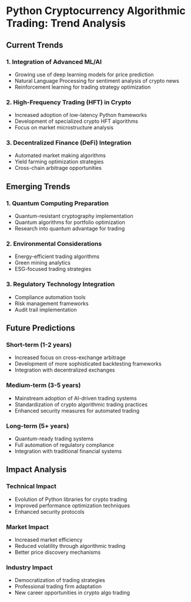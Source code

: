 # Python Cryptocurrency Algorithmic Trading: Trend Analysis

## Current Trends

### 1. Integration of Advanced ML/AI
- Growing use of deep learning models for price prediction
- Natural Language Processing for sentiment analysis of crypto news
- Reinforcement learning for trading strategy optimization

### 2. High-Frequency Trading (HFT) in Crypto
- Increased adoption of low-latency Python frameworks
- Development of specialized crypto HFT algorithms
- Focus on market microstructure analysis

### 3. Decentralized Finance (DeFi) Integration
- Automated market making algorithms
- Yield farming optimization strategies
- Cross-chain arbitrage opportunities

## Emerging Trends

### 1. Quantum Computing Preparation
- Quantum-resistant cryptography implementation
- Quantum algorithms for portfolio optimization
- Research into quantum advantage for trading

### 2. Environmental Considerations
- Energy-efficient trading algorithms
- Green mining analytics
- ESG-focused trading strategies

### 3. Regulatory Technology Integration
- Compliance automation tools
- Risk management frameworks
- Audit trail implementation

## Future Predictions

### Short-term (1-2 years)
- Increased focus on cross-exchange arbitrage
- Development of more sophisticated backtesting frameworks
- Integration with decentralized exchanges

### Medium-term (3-5 years)
- Mainstream adoption of AI-driven trading systems
- Standardization of crypto algorithmic trading practices
- Enhanced security measures for automated trading

### Long-term (5+ years)
- Quantum-ready trading systems
- Full automation of regulatory compliance
- Integration with traditional financial systems

## Impact Analysis

### Technical Impact
- Evolution of Python libraries for crypto trading
- Improved performance optimization techniques
- Enhanced security protocols

### Market Impact
- Increased market efficiency
- Reduced volatility through algorithmic trading
- Better price discovery mechanisms

### Industry Impact
- Democratization of trading strategies
- Professional trading firm adaptation
- New career opportunities in crypto algo trading